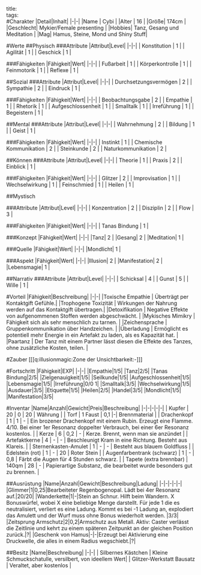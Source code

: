 title:   
tags:   
#Charakter
|Detail|Inhalt|
|-|-|
|Name | Cybi |
|Alter | 16 |
|Größe| 174cm |
|Geschlecht| Mykier/Female presenting |
|Hobbies| Tanz, Gesang und Meditation |
|Mag| Hamus, Steine, Mond und Shiny Stuff|

#Werte
##Physisch
###Attribute
|Attribut|Level|
|-|-|
| Konstitution | 1 |
| Agilität | 1 |
| Geschick | 1 |

###Fähigkeiten
|Fähigkeit|Wert|
|-|-|
| Fußarbeit | 1 |
| Körperkontrolle | 1 |
| Feinmotorik | 1 |
| Reflexe | 1 |


##Sozial
###Attribute 
|Attribut|Level|
|-|-|
| Durchsetzungsvermögen | 2 |
| Sympathie | 2 |
| Eindruck | 1 |


###Fähigkeiten
|Fähigkeit|Wert|
|-|-|
| Beobachtungsgabe | 2 |
| Empathie | 1 |
| Rhetorik | 1 |
| Aufgeschlossenheit | 1 |
| Smalltalk | 1 |
| Irreführung | 1 |
| Begeistern | 1 |



##Mental
###Attribute 
|Attribut|Level|
|-|-|
| Wahrnehmung | 2 |
| Bildung | 1 |
| Geist | 1 |


###Fähigkeiten
|Fähigkeit|Wert|
|-|-|
| Instinkt | 1 |
| Chemische Kommunikation | 2 |
| Steinkunde | 2 |
| Naturkommunikation | 2 |


##Können
###Attribute 
|Attribut|Level|
|-|-|
| Theorie | 1 |
| Praxis | 2 |
| Einblick | 1 |


###Fähigkeiten
|Fähigkeit|Wert|
|-|-|
| Glitzer | 2 |
| Improvisation | 1 |
| Wechselwirkung | 1 |
| Feinschmied | 1 |
| Heilen | 1 |

##Mystisch


###Attribute 
|Attribut|Level|
|-|-|
| Konzentration | 2 |
| Disziplin | 2 |
| Flow | 3 |

###Fähigkeiten
|Fähigkeit|Wert|
|-|-|
| Tanas Bindung | 1 |

###Konzept
|Fähigkeit|Wert|
|-|-|
|Tanz| 2 |
|Gesang| 2 |
|Meditation| 1 |

###Quelle
|Fähigkeit|Wert|
|-|-|
|Mondlicht| 1 |

###Aspekt
|Fähigkeit|Wert|
|-|-|
|Illusion| 2 |
|Manifestation| 2 |
|Lebensmagie| 1 |

##Narrativ
###Attribute 
|Attribut|Level|
|-|-|
| Schicksal | 4 |
| Gunst | 5 |
| Wille | 1 |

#Vorteil
|Fähigkeit|Beschreibung|
|-|-|
|Toxische Empathie | Überträgt per Kontaktgift Gefühle.|
|Trophogene Toxizität | Wirkungen der Nahrung werden auf das Kontaktgift übertragen.|
|Detoxifikation | Negative Effekte von aufgenommenen Stoffen werden abgeschwächt. |
|Mykisches Mimikry | Fähigkeit sich als sehr menschlich zu tarnen. |
|Zeichensprache | Gruppenkommunikation über Handzeichen. |
|Überladung | Ermöglicht es potentiell mehr Energie in ein Artefakt zu laden, als es Kapazität hat. |
|Paartanz | Der Tanz mit einem Partner lässt diesen die Effekte des Tanzes, ohne zusätzliche Kosten, teilen. |

#Zauber
[[[q:illusionmagic:Zone der Unsichtbarkeit:-]]]

#Fortschritt
|Fähigkeit|EXP|
|-|-|
|Empathie|1/5|
|Tanz|2/5|
|Tanas Bindung|2/5|
|Zielgenauigkeit|1/5|
|Seilkunde|1/5|
|Aufgeschlossenheit|1/5|
|Lebensmagie|1/5|
|Irreführung|0/0 1|
|Smalltalk|3/5|
|Wechselwirkung|1/5|
|Ausdauer|3/5|
|Etiquette|1/5|
|Heilen|2/5|
|Handel|3/5|
|Mondlicht|1/5|
|Manifestation|3/5|

#Inventar
|Name|Anzahl|Gewicht|Preis|Beschreibung|
|-|-|-|-|-|
| Kupfer | 20 | 0 | 20 | Währung |
| Torf | 1 Faust | 0,1 |-| Brennmaterial |
| Drachenkopf | 1 | 1 | - | Ein brozener Drachenkopf mit einem Rubin. Erzeugt eine Flamme. 4/10. Bei einer 1er Resonanz doppelter Verbrauch, bei einer 6er Resonanz kostenlos. |
| Kerze | 6 | 0,2 | - | Kerze. Brennt, wenn man sie anzündet |
| Artefaktkerne | 4 | - | - | Beschleunigt Kram in eine Richtung. Besteht aus Klareis. |
| Sternenkasten-Amulet | 1 | - | - | Besteht aus blauem Goldfluss |
| Edelstein (rot) | 1 | - | 20 | Roter Stein |
| Augenfarbentrank (schwarz) | 1 | - | 0,8 | Färbt die Augen für 4 Stunden schwarz. |
| Tapete (extra brennbar) | 140qm | 28 | - | Papierartige Substanz, die bearbeitet wurde besonders gut zu brennen. |

##Ausrüstung
|Name|Anzahl|Gewicht|Beschreibung|Ladung|
|-|-|-|-|-|
|Glimmer|1|0,25|Bearbeiteter Regenbogenopal. Lädt bei 4er Resonanz auf.|20/20|
|Wanderkette|1|-|Stein an Schnur. Hilft beim Wandern. X Bonuswürfel, wobei X eine beliebige Menge darstellt. Für jede 1 die es neutralisiert, verliert es eine Ladung. Kommt es bei -1 Ladung an, explodiert das Amulett und der Wurf muss ohne Bonus wiederholt werden. |3/3|
|Zeitsprung Armschutz|2|0,2|Armschutz aus Metall. Aktiv: Caster verlässt die Zeitlinie und kehrt zu einem späteren Zeitpunkt an der gleichen Position zurück.|?|
|Geschenk von Hamus|-|-|Erzeugt bei Aktivierung eine Druckwelle, die alles in einem Radius wegschiebt.|?|


##Besitz
|Name|Beschreibung|
|-|-|
| Silbernes Kästchen | Kleine Schmuckschatulle, versilbert, von ideellem Wert|
| Glitzer-Werkstatt Bausatz | Veraltet, aber kostenlos |






